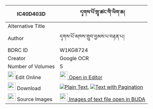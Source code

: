 |IC40D403D|དྭགས་པོ་གྲྭ་ཚང་གི་ཡིག་ཆ། 
| --- | --- 
|Alternative Title |
|Author| དྭགས་པོ་མཁས་གྲུབ་བྱམས་པ་བརྟན་པ།
|BDRC ID | W1KG8724
|Creator | Google OCR
|Number of Volumes| 5
|<img width="25" src="https://img.icons8.com/color/25/000000/edit-property.png">Edit Online| [<img width="25" src="https://avatars.githubusercontent.com/u/45091458?s=200&v=4"> Open in Editor](http://editor.openpecha.org/IC40D403D)
|<img width="25" src="https://img.icons8.com/fluent/48/000000/download-2.png"/>  Download | [![](https://img.icons8.com/color/20/000000/txt.png)Plain Text](https://github.com/Openpecha/IC40D403D/releases/download/v1/dakpo_dra_tsang_gi_yikcha_plain_IC40D403D.zip), [![](https://img.icons8.com/color/20/000000/txt.png)Text with Pagination](https://github.com/Openpecha/IC40D403D/releases/download/v1/dakpo_dra_tsang_gi_yikcha_pages_IC40D403D.zip)
|<img width="25" src="https://img.icons8.com/plasticine/100/000000/pictures-folder.png"/>  Source Images | [<img width="25" src="https://library.bdrc.io/icons/BUDA-small.svg"> Images of text file open in BUDA](https://library.bdrc.io/show/bdr:W1KG8724)
